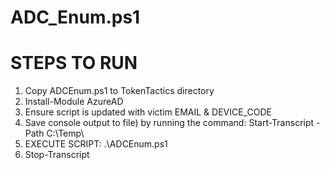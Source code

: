 # ADC_Enum.ps1

# STEPS TO RUN
1. Copy ADCEnum.ps1 to TokenTactics directory
2. Install-Module AzureAD
3. Ensure script is updated with victim EMAIL & DEVICE_CODE
4. Save console output to file) by running the command: Start-Transcript -Path C:\Temp\ 
5. EXECUTE SCRIPT: .\ADCEnum.ps1
6. Stop-Transcript
